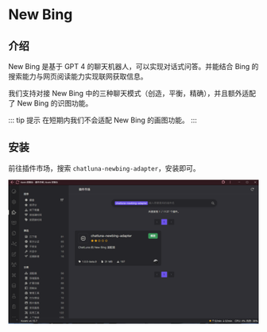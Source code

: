 # New Bing

## 介绍

New Bing 是基于 GPT 4 的聊天机器人，可以实现对话式问答。并能结合 Bing 的搜索能力与网页阅读能力实现联网获取信息。

我们支持对接 New Bing 中的三种聊天模式（创造，平衡，精确），并且额外适配了 New Bing 的识图功能。

::: tip 提示
在短期内我们不会适配 New Bing 的画图功能。
:::


## 安装

前往插件市场，搜索 `chatluna-newbing-adapter`，安装即可。

![images](../../public/images/plugin_newbing_adapter_1.png)